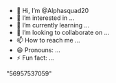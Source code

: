 - 👋 Hi, I’m @Alphasquad20
- 👀 I’m interested in ...
- 🌱 I’m currently learning ...
- 💞️ I’m looking to collaborate on ...
- 📫 How to reach me ...
- 😄 Pronouns: ...
- ⚡ Fun fact: ...

<!---
Alphasquad20/Alphasquad20 is a ✨ special ✨ repository because its `README.md` (this file) appears on your GitHub profile.
You can click the Preview link to take a look at your changes.
--->"56957537059" 
